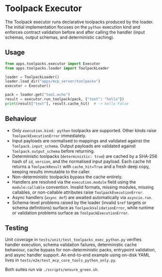 # Toolpack Executor

The Toolpack executor runs declarative toolpacks produced by the loader. The
initial implementation focuses on the `python` execution kind and enforces
contract validation before and after calling the handler (input schemas,
output schemas, and deterministic caching).

## Usage

```python
from apps.toolpacks.executor import Executor
from apps.toolpacks.loader import ToolpackLoader

loader = ToolpackLoader()
loader.load_dir("apps/mcp_server/toolpacks")
executor = Executor()

pack = loader.get("tool.echo")
result = executor.run_toolpack(pack, {"text": "hello"})
print(result["text"], result.cache_hit)  # -> hello False
```

## Behaviour

- Only `execution.kind: python` toolpacks are supported. Other kinds raise
  `ToolpackExecutionError` immediately.
- Input payloads are normalised to mappings and validated against the
  `Toolpack.input_schema`. Output payloads are validated against
  `Toolpack.output_schema` before returning.
- Deterministic toolpacks (`deterministic: true`) are cached by a SHA-256 hash
  of `id`, `version`, and the normalised input payload. Each cache hit returns a
  `ToolpackResult` with `cache_hit=True` and a fresh deep copy, keeping results
  immutable to the caller.
- Non-deterministic toolpacks bypass the cache entirely.
- Handlers are resolved via the `execution.module` field using the
  `module:callable` convention. Invalid formats, missing modules, missing
  callables, or non-callable attributes raise `ToolpackExecutionError`.
- Async handlers (`async def`) are awaited automatically via `asyncio.run`.
- Schema-level problems raised by the loader (invalid `$ref` targets or schema
  definitions) surface as `ToolpackValidationError`, while runtime or validation
  problems surface as `ToolpackExecutionError`.

## Testing

Unit coverage in `tests/unit/test_toolpacks_exec_python.py` verifies handler
execution, schema validation failures, deterministic cache behaviour, cache
bypass for non-deterministic packs, entrypoint validation, and async handler
support. An end-to-end example using on-disk YAML lives in
`tests/e2e/test_mcp_core_tools_python_only.py`.

Both suites run via `./scripts/ensure_green.sh`.

